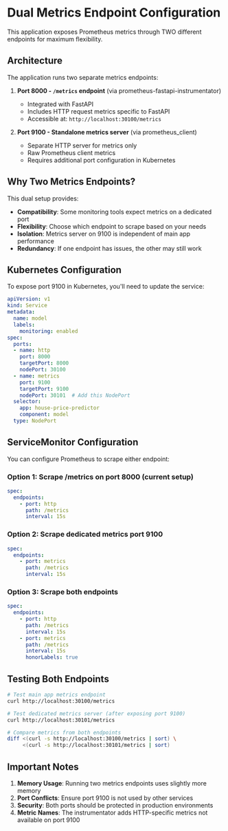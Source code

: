 # Dual Metrics Endpoint Configuration

This application exposes Prometheus metrics through TWO different endpoints for maximum flexibility.

## Architecture

The application runs two separate metrics endpoints:

1. **Port 8000 - `/metrics` endpoint** (via prometheus-fastapi-instrumentator)
   - Integrated with FastAPI
   - Includes HTTP request metrics specific to FastAPI
   - Accessible at: `http://localhost:30100/metrics`

2. **Port 9100 - Standalone metrics server** (via prometheus_client)
   - Separate HTTP server for metrics only
   - Raw Prometheus client metrics
   - Requires additional port configuration in Kubernetes

## Why Two Metrics Endpoints?

This dual setup provides:
- **Compatibility**: Some monitoring tools expect metrics on a dedicated port
- **Flexibility**: Choose which endpoint to scrape based on your needs
- **Isolation**: Metrics server on 9100 is independent of main app performance
- **Redundancy**: If one endpoint has issues, the other may still work

## Kubernetes Configuration

To expose port 9100 in Kubernetes, you'll need to update the service:

```yaml
apiVersion: v1
kind: Service
metadata:
  name: model
  labels:
    monitoring: enabled
spec:
  ports:
  - name: http
    port: 8000
    targetPort: 8000
    nodePort: 30100
  - name: metrics
    port: 9100
    targetPort: 9100
    nodePort: 30101  # Add this NodePort
  selector:
    app: house-price-predictor
    component: model
  type: NodePort
```

## ServiceMonitor Configuration

You can configure Prometheus to scrape either endpoint:

### Option 1: Scrape /metrics on port 8000 (current setup)
```yaml
spec:
  endpoints:
    - port: http
      path: /metrics
      interval: 15s
```

### Option 2: Scrape dedicated metrics port 9100
```yaml
spec:
  endpoints:
    - port: metrics
      path: /metrics
      interval: 15s
```

### Option 3: Scrape both endpoints
```yaml
spec:
  endpoints:
    - port: http
      path: /metrics
      interval: 15s
    - port: metrics
      path: /metrics
      interval: 15s
      honorLabels: true
```

## Testing Both Endpoints

```bash
# Test main app metrics endpoint
curl http://localhost:30100/metrics

# Test dedicated metrics server (after exposing port 9100)
curl http://localhost:30101/metrics

# Compare metrics from both endpoints
diff <(curl -s http://localhost:30100/metrics | sort) \
     <(curl -s http://localhost:30101/metrics | sort)
```

## Important Notes

1. **Memory Usage**: Running two metrics endpoints uses slightly more memory
2. **Port Conflicts**: Ensure port 9100 is not used by other services
3. **Security**: Both ports should be protected in production environments
4. **Metric Names**: The instrumentator adds HTTP-specific metrics not available on port 9100
